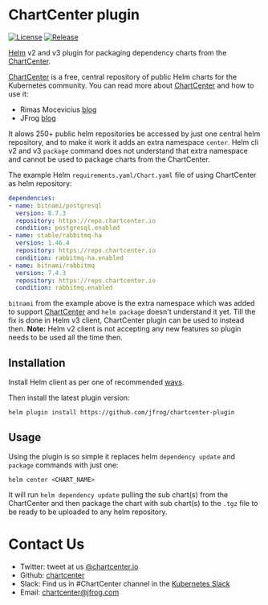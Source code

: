 # ChartCenter plugin

[![License](https://img.shields.io/badge/License-Apache%202.0-blue.svg)](https://opensource.org/licenses/Apache-2.0)
[![Release](https://img.shields.io/github/release/jfrog/chartcenter-plugin.svg?style=flat-square)](https://github.com/jfrog/chartcenter-plugin/releases/latest)

[Helm](https://helm.sh) v2 and v3 plugin for packaging dependency charts from the [ChartCenter](https://chartcenter.io).

[ChartCenter](https://chartcenter.io) is a free, central repository of public Helm charts for the Kubernetes community.
You can read more about [ChartCenter](https://chartcenter.io) and how to use it:
- Rimas Mocevicius [blog](https://rimusz.net/chartcenter)
- JFrog [blog](https://jfrog.com/resource-center/?src=chartcenter)

It alows 250+ public helm repositories be accessed by just one central helm repository, and to make it work it adds an extra namespace `center`. Helm cli v2 and v3 `package` command does not understand that extra namespace and cannot be used to package charts from the ChartCenter.

The example Helm `requirements.yaml/Chart.yaml` file of using ChartCenter as helm repository:

```yaml
dependencies:
- name: bitnami/postgresql
  version: 8.7.3
  repository: https://repo.chartcenter.io
  condition: postgresql.enabled
- name: stable/rabbitmq-ha
  version: 1.46.4
  repository: https://repo.chartcenter.io
  condition: rabbitmq-ha.enabled
- name: bitnami/rabbitmq
  version: 7.4.3
  repository: https://repo.chartcenter.io
  condition: rabbitmq.enabled
```

`bitnami` from the example above is the extra namespace which was added to support [ChartCenter](https://chartcenter.io) and `helm package` doesn't understand it yet.
Till the fix is done in Helm v3 client, ChartCenter plugin can be used to instead then.
**Note:** Helm v2 client is not accepting any new features so plugin needs to be used all the time then.
 

## Installation

Install Helm client as per one of recommended [ways](https://helm.sh/docs/intro/install/).

Then install the latest plugin version:

```console
helm plugin install https://github.com/jfrog/chartcenter-plugin
```

## Usage

Using the plugin is so simple it replaces helm `dependency update` and `package` commands with just one:

```console
helm center <CHART_NAME>
```

It will run `helm dependency update` pulling the sub chart(s) from the ChartCenter and then package the chart with sub chart(s) to the `.tgz` file to be ready to be uploaded to any helm repository.


# Contact Us

* Twitter: tweet at us [@chartcenter.io](https://twitter.com/chartcenterio)
* Github: [chartcenter](https://github.com/jfrog/chartcenter)
* Slack: Find us in #ChartCenter channel in the [Kubernetes Slack](https://kubernetes.slack.com/)
* Email: chartcenter@jfrog.com
